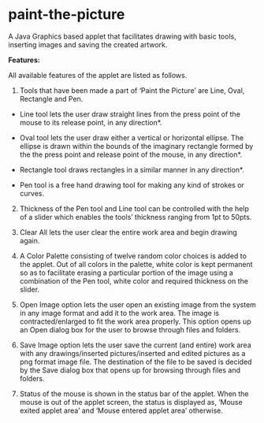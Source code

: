 # paint-the-picture
A Java Graphics based applet that facilitates drawing with basic tools, inserting images and saving the created artwork.

**Features:**

All available features of the applet are listed as follows.

1. Tools that have been made a part of ‘Paint the Picture’ are Line, Oval, Rectangle and Pen. 

  * Line tool lets the user draw straight lines from the press point of the mouse to its release point, in any direction*. 

  * Oval tool lets the user draw either a vertical or horizontal ellipse. The ellipse is drawn within the bounds of the imaginary rectangle formed by the the press point and release point of the mouse, in any direction*. 

  * Rectangle tool draws rectangles in a similar manner in any direction*. 

  * Pen tool is a free hand drawing tool for making any kind of strokes or curves.

2. Thickness of the Pen tool and Line tool can be controlled with the help of a slider which enables the tools’ thickness ranging from 1pt to 50pts.

3. Clear All lets the user clear the entire work area and begin drawing again.

4. A Color Palette consisting of twelve random color choices is added to the applet. Out of all colors in the palette, white color is kept permanent so as to facilitate erasing a particular portion of the image using a combination of the Pen tool, white color and required thickness on the slider.

5. Open Image option lets the user open an existing image from the system in any image format and add it to the work area. The image is contracted/enlarged to fit the work area properly. This option opens up an Open dialog box for the user to browse through files and folders.

6. Save Image option lets the user save the current (and entire) work area with any drawings/inserted pictures/inserted and edited pictures as a png format image file. The destination of the file to be saved is decided by the Save dialog box that opens up for browsing through files and folders.

7. Status of the mouse is shown in the status bar of the applet. When the mouse is out of the applet screen, the status is displayed as, ‘Mouse exited applet area’ and ‘Mouse entered applet area’ otherwise.
